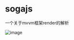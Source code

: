 # sogajs
一个关于mvvm框架render的解析


![image](http://xinyuetest.oss-cn-shanghai.aliyuncs.com/doc/b88bfb7ceaaa63b1cfbfd156f1c20462-2a91b30952d26aed691d813eb801813c.png?OSSAccessKeyId=LTAI4Ffcjkua1CYusrf77p6F&Expires=1592892806&Signature=YIjWpj2DWsdTyk91lRSckO23CtA%3D)